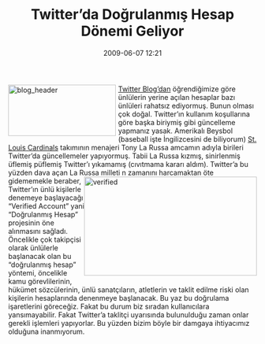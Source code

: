 ﻿---
layout: post
title: Twitter&#8217;da Do&#287;rulanm&#305;&#351; Hesap D&#246;nemi Geliyor
date: 2009-06-07 12:21
comments: true
categories: []
---
<p><a href="http://blog.twitter.com"><img style="border-bottom: 0px; border-left: 0px; margin: 0px 5px 5px 0px; display: inline; border-top: 0px; border-right: 0px" title="blog_header" border="0" alt="blog_header" align="left" src="http://onurbaykal.com.tr/wp-content/uploads/2009/06/blog-header.png" width="218" height="104" /> Twitter Blog’dan</a> öğrendiğimize göre ünlülerin yerine açılan hesaplar bazı ünlüleri rahatsız ediyormuş. Bunun olması çok doğal. Twitter’ın kullanım koşullarına göre başka biriymiş gibi güncelleme yapmanız yasak. Amerikalı Beysbol (baseball işte İngilizcesini de biliyorum) <a href="http://stlouis.cardinals.mlb.com/">St. Louis Cardinals</a> takımının menajeri Tony La Russa amcamın adıyla birileri Twitter’da güncellemeler yapıyormuş. Tabii La Russa kızmış, sinirlenmiş üflemiş püflemiş Twitter’ı yıkamamış (cıvıtmama kararı aldım). Twitter’a bu yüzden dava açan La Russa milleti<img style="border-bottom: 0px; border-left: 0px; margin: 0px 0px 5px; display: inline; border-top: 0px; border-right: 0px" title="verified" border="0" alt="verified" align="right" src="http://onurbaykal.com.tr/wp-content/uploads/2009/06/verified.jpg" width="350" height="201" /> n zamanını harcamaktan öte gidememekle beraber, Twitter’ın ünlü kişilerle denemeye başlayacağı “Verified Account” yani “Doğrulanmış Hesap” projesinin öne alınmasını sağladı. Öncelikle çok takipçisi olarak ünlülerle başlanacak olan bu “doğrulanmış hesap” yöntemi, öncelikle kamu görevlilerinin, hükümet sözcülerinin, ünlü sanatçıların, atletlerin ve taklit edilme riski olan kişilerin hesaplarında denenmeye başlanacak. Bu yaz bu doğrulama işaretlerini göreceğiz. Fakat bu durum biz sıradan kullanıcılara yansımayabilir. Fakat Twitter’a taklitçi uyarısında bulunulduğu zaman onlar gerekli işlemleri yapıyorlar. Bu yüzden bizim böyle bir damgaya ihtiyacımız olduğuna inanmıyorum.</p>
